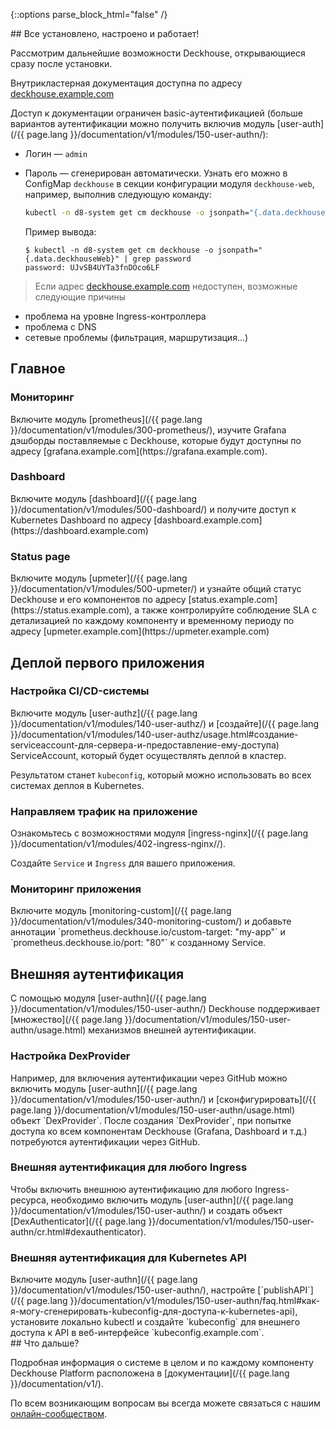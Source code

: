 <script type="text/javascript" src='{{ assets["getting-started.js"].digest_path }}'></script>
<script type="text/javascript" src='{{ assets["getting-started-finish.js"].digest_path }}'></script>
<script type="text/javascript" src='{{ assets["bcrypt.js"].digest_path }}'></script>

{::options parse_block_html="false" /}

<div markdown="1">
## Все установлено, настроено и работает!

Рассмотрим дальнейшие возможности Deckhouse, открывающиеся сразу после установки.

Внутрикластерная документация доступна по адресу [deckhouse.example.com](https://deckhouse.example.com)

Доступ к документации ограничен basic-аутентификацией (больше вариантов аутентификации можно получить включив модуль [user-auth](/{{ page.lang }}/documentation/v1/modules/150-user-authn/):  
- Логин — `admin`
- Пароль — сгенерирован автоматически. Узнать его можно в ConfigMap `deckhouse` в секции конфигурации модуля `deckhouse-web`, например,
выполнив следующую команду:

  ```bash
  kubectl -n d8-system get cm deckhouse -o jsonpath="{.data.deckhouseWeb}" | grep password
  ```

  Пример вывода:

  ```
  $ kubectl -n d8-system get cm deckhouse -o jsonpath="{.data.deckhouseWeb}" | grep password 
  password: UJvSB4UYTa3fnDOco6LF
  ```
  
> Если адрес [deckhouse.example.com](https://deckhouse.example.com) недоступен, возможные следующие причины
- проблема на уровне Ingress-контроллера
- проблема с DNS
- сетевые проблемы (фильтрация, маршрутизация...)
</div>

<section class="cards-blocks">
<div class="cards-blocks__content container">
<h2 class="cards-blocks__title text_h2">
Главное
</h2>
<div class="cards-blocks__cards">

<div class="cards-item cards-item_inverse">
<h3 class="cards-item__title text_h3">
Мониторинг
</h3>
<div class="cards-item__text" markdown="1">
Включите модуль [prometheus](/{{ page.lang }}/documentation/v1/modules/300-prometheus/), изучите Grafana дэшборды поставляемые с Deckhouse, которые будут доступны по адресу [grafana.example.com](https://grafana.example.com).
</div>
</div>

<div class="cards-item cards-item_inverse">
<h3 class="cards-item__title text_h3">
Dashboard
</h3>
<div class="cards-item__text" markdown="1">
Включите модуль [dashboard](/{{ page.lang }}/documentation/v1/modules/500-dashboard/) и получите доступ к Kubernetes Dashboard по адресу [dashboard.example.com](https://dashboard.example.com)
</div>
</div>

<div class="cards-item cards-item_inverse">
<h3 class="cards-item__title text_h3">
Status page
</h3>
<div class="cards-item__text" markdown="1">
Включите модуль [upmeter](/{{ page.lang }}/documentation/v1/modules/500-upmeter/) и узнайте общий статус Deckhouse и его компонентов по адресу [status.example.com](https://status.example.com), а также контролируйте соблюдение SLA с детализацией по каждому компоненту и временному периоду по адресу [upmeter.example.com](https://upmeter.example.com)
</div>
</div>

</div>
</div>
</section>

<section class="cards-blocks">
<div class="cards-blocks__content container">
<h2 class="cards-blocks__title text_h2">
Деплой первого приложения
</h2>
<div class="cards-blocks__cards">

<div class="cards-item cards-item_inverse">
<h3 class="cards-item__title text_h3">
Настройка CI/CD-системы
</h3>
<div class="cards-item__text" markdown="1">
Включите модуль [user-authz](/{{ page.lang }}/documentation/v1/modules/140-user-authz/) и [создайте](/{{ page.lang }}/documentation/v1/modules/140-user-authz/usage.html#создание-serviceaccount-для-сервера-и-предоставление-ему-доступа) ServiceAccount, который будет осуществлять деплой в кластер.

Результатом станет `kubeconfig`, который можно использовать во всех системах деплоя в Kubernetes.
</div>
</div>

<div class="cards-item cards-item_inverse">
<h3 class="cards-item__title text_h3">
Направляем трафик на приложение
</h3>
<div class="cards-item__text" markdown="1">
Ознакомьтесь с возможностями модуля [ingress-nginx](/{{ page.lang }}/documentation/v1/modules/402-ingress-nginx//).

Создайте `Service` и `Ingress` для вашего приложения.
</div>
</div>

<div class="cards-item cards-item_inverse">
<h3 class="cards-item__title text_h3">
Мониторинг приложения
</h3>
<div class="cards-item__text" markdown="1">
Включите модуль [monitoring-custom](/{{ page.lang }}/documentation/v1/modules/340-monitoring-custom/) и добавьте аннотации `prometheus.deckhouse.io/custom-target: "my-app"` и `prometheus.deckhouse.io/port: "80"` к созданному Service.
</div>
</div>

</div>
</div>
</section>

<section class="cards-blocks">
<div class="cards-blocks__content container">
<h2 class="cards-blocks__title text_h2">
Внешняя аутентификация
</h2>
<div markdown="1">
С помощью модуля [user-authn](/{{ page.lang }}/documentation/v1/modules/150-user-authn/) Deckhouse поддерживает [множество](/{{ page.lang }}/documentation/v1/modules/150-user-authn/usage.html)
механизмов внешней аутентификации.
</div>
<div class="cards-blocks__cards">

<div class="cards-item cards-item_inverse">
<h3 class="cards-item__title text_h3">
Настройка DexProvider
</h3>
<div class="cards-item__text" markdown="1">
Например, для включения аутентификации через GitHub можно включить модуль [user-authn](/{{ page.lang }}/documentation/v1/modules/150-user-authn/) и [сконфигурировать](/{{ page.lang }}/documentation/v1/modules/150-user-authn/usage.html) объект `DexProvider`. После создания `DexProvider`, при попытке доступа ко всем компонентам Deckhouse (Grafana, Dashboard и т.д.) потребуются аутентификации через GitHub.
</div>
</div>

<div class="cards-item cards-item_inverse">
<h3 class="cards-item__title text_h3">
Внешняя аутентификация для любого Ingress
</h3>
<div class="cards-item__text" markdown="1">
Чтобы включить внешнюю аутентификацию для любого Ingress-ресурса, необходимо включить модуль [user-authn](/{{ page.lang }}/documentation/v1/modules/150-user-authn/) и создать объект [DexAuthenticator](/{{ page.lang }}/documentation/v1/modules/150-user-authn/cr.html#dexauthenticator).
</div>
</div>

<div class="cards-item cards-item_inverse">
<h3 class="cards-item__title text_h3">
Внешняя аутентификация для Kubernetes API
</h3>
<div class="cards-item__text" markdown="1">
Включите модуль [user-authn](/{{ page.lang }}/documentation/v1/modules/150-user-authn/), настройте [`publishAPI`](/{{ page.lang }}/documentation/v1/modules/150-user-authn/faq.html#как-я-могу-сгенерировать-kubeconfig-для-доступа-к-kubernetes-api), установите локально kubectl и создайте `kubeconfig` для внешнего доступа к API в веб-интерфейсе `kubeconfig.example.com`.
</div>
</div>

</div>
</div>
</section>

<div markdown="1">
## Что дальше?

Подробная информация о системе в целом и по каждому компоненту Deckhouse Platform расположена в
[документации](/{{ page.lang }}/documentation/v1/).

По всем возникающим вопросам вы всегда можете связаться с нашим [онлайн-сообществом](/ru/community/about.html#online-community).
</div>
